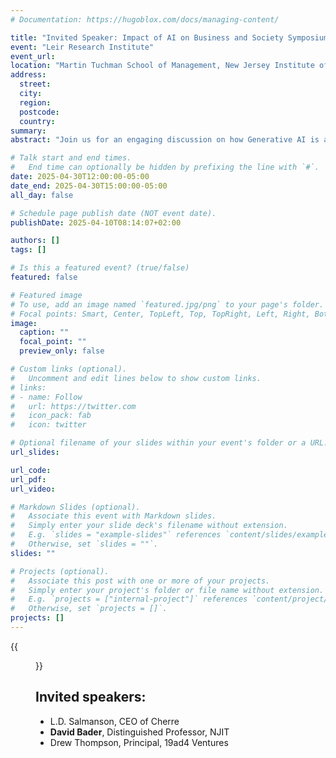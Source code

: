 ```yaml
---
# Documentation: https://hugoblox.com/docs/managing-content/

title: "Invited Speaker: Impact of AI on Business and Society Symposium"
event: "Leir Research Institute"
event_url:
location: "Martin Tuchman School of Management, New Jersey Institute of Technology"
address: 
  street:
  city:
  region:
  postcode:
  country:
summary:
abstract: "Join us for an engaging discussion on how Generative AI is affecting the way we work, teach, learn, shop, communicate, etc. The goal of the symposium is to ideate research projects that will shape societal adaptation to the new technological landscape."

# Talk start and end times.
#   End time can optionally be hidden by prefixing the line with `#`.
date: 2025-04-30T12:00:00-05:00
date_end: 2025-04-30T15:00:00-05:00
all_day: false

# Schedule page publish date (NOT event date).
publishDate: 2025-04-10T08:14:07+02:00

authors: []
tags: []

# Is this a featured event? (true/false)
featured: false

# Featured image
# To use, add an image named `featured.jpg/png` to your page's folder. 
# Focal points: Smart, Center, TopLeft, Top, TopRight, Left, Right, BottomLeft, Bottom, BottomRight.
image:
  caption: ""
  focal_point: ""
  preview_only: false

# Custom links (optional).
#   Uncomment and edit lines below to show custom links.
# links:
# - name: Follow
#   url: https://twitter.com
#   icon_pack: fab
#   icon: twitter

# Optional filename of your slides within your event's folder or a URL.
url_slides:

url_code:
url_pdf:
url_video:

# Markdown Slides (optional).
#   Associate this event with Markdown slides.
#   Simply enter your slide deck's filename without extension.
#   E.g. `slides = "example-slides"` references `content/slides/example-slides.md`.
#   Otherwise, set `slides = ""`.
slides: ""

# Projects (optional).
#   Associate this post with one or more of your projects.
#   Simply enter your project's folder or file name without extension.
#   E.g. `projects = ["internal-project"]` references `content/project/deep-learning/index.md`.
#   Otherwise, set `projects = []`.
projects: []
---
```


{{<figure src="event.png">}}

## Invited speakers: ##

* L.D. Salmanson, CEO of Cherre
* **David Bader**, Distinguished Professor, NJIT
* Drew Thompson, Principal, 19ad4 Ventures

